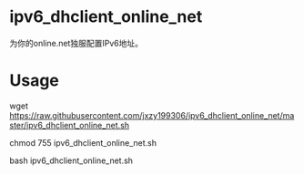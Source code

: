 # ipv6_dhclient_online_net

为你的online.net独服配置IPv6地址。

# Usage
wget https://raw.githubusercontent.com/jxzy199306/ipv6_dhclient_online_net/master/ipv6_dhclient_online_net.sh

chmod 755 ipv6_dhclient_online_net.sh

bash ipv6_dhclient_online_net.sh <interface> <address block> <subnet> <duid>
